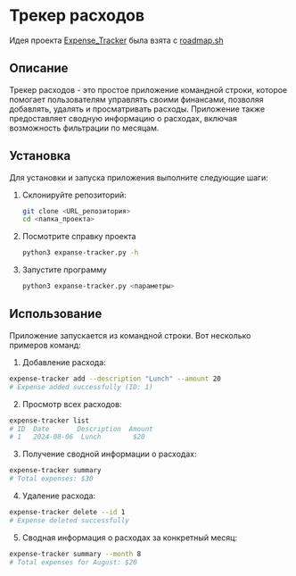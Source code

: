 # Трекер расходов
Идея проекта [Expense_Tracker](https://roadmap.sh/projects/expense-tracker) была взята с [roadmap.sh](https://roadmap.sh/)

## Описание
Трекер расходов - это простое приложение командной строки, которое помогает пользователям управлять своими финансами, позволяя добавлять, удалять и просматривать расходы. Приложение также предоставляет сводную информацию о расходах, включая возможность фильтрации по месяцам.

## Установка
Для установки и запуска приложения выполните следующие шаги:

1. Склонируйте репозиторий:
   ```bash
   git clone <URL_репозитория>
   cd <папка_проекта>
   ```
2. Посмотрите справку проекта
   ```bash
   python3 expanse-tracker.py -h
   ```
3. Запустите программу
   ```bash
   python3 expanse-tracker.py <параметры>

## Использование
Приложение запускается из командной строки. Вот несколько примеров команд:

1) Добавление расхода:
```bash
expense-tracker add --description "Lunch" --amount 20
# Expense added successfully (ID: 1)
```
2) Просмотр всех расходов:
```bash
expense-tracker list
# ID  Date       Description  Amount
# 1   2024-08-06  Lunch        $20
```
3) Получение сводной информации о расходах:
```bash
expense-tracker summary
# Total expenses: $30
```
4) Удаление расхода:
```bash
expense-tracker delete --id 1
# Expense deleted successfully
```
5) Сводная информация о расходах за конкретный месяц:
```bash
expense-tracker summary --month 8
# Total expenses for August: $20
```
